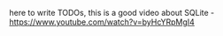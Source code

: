 here to write TODOs,
this is a good video about SQLite - https://www.youtube.com/watch?v=byHcYRpMgI4
